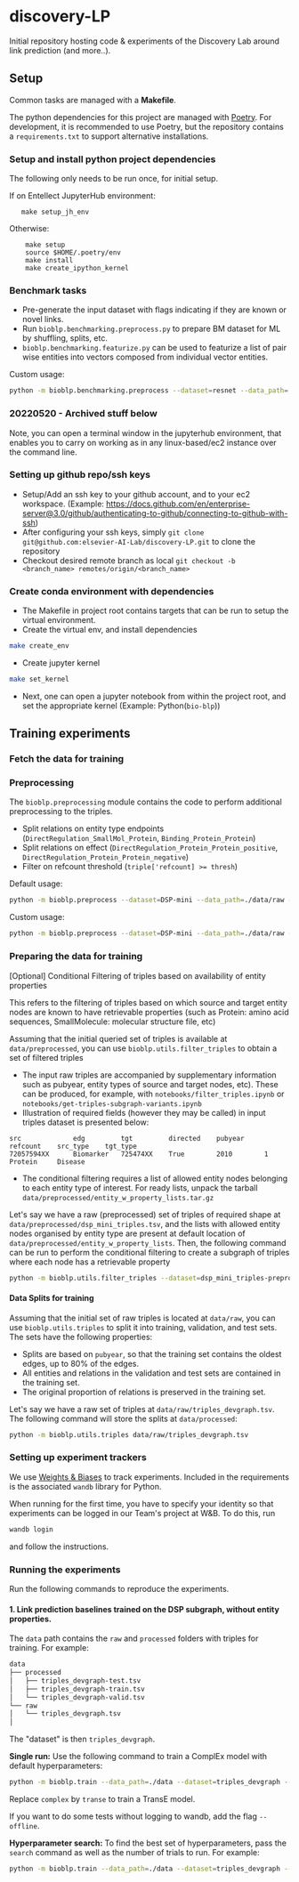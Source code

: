 # discovery-LP
Initial repository hosting code &amp; experiments of the Discovery Lab around link prediction (and more..).


## Setup

Common tasks are managed with a **Makefile**. 

The python dependencies for this project are managed with [Poetry](https://python-poetry.org). For development, it is recommended to use Poetry, but the repository contains a `requirements.txt` to support alternative installations.


### Setup and install python project dependencies
The following only needs to be run once, for initial setup.


If on Entellect JupyterHub environment:
```shell
   make setup_jh_env
```

Otherwise:
```shell
    make setup
    source $HOME/.poetry/env
    make install
    make create_ipython_kernel
```

### Benchmark tasks
* Pre-generate the input dataset with flags indicating if they are known or novel links. 
* Run `bioblp.benchmarking.preprocess.py` to prepare BM dataset for ML by shuffling, splits, etc.
* `bioblp.benchmarking.featurize.py` can be used to featurize a list of pair wise entities into vectors composed from individual vector entities.

Custom usage:
```bash
python -m bioblp.benchmarking.preprocess --dataset=resnet --data_path=./data/raw --preprocessed_path=./data/preprocessed --encode_relation_endpoint_type --encode_relation_effect --filter_relation_refcount=3
```


### 20220520 - Archived stuff below

Note, you can open a terminal window in the jupyterhub environment, that enables you to carry on working as in any linux-based/ec2 instance over the command line.

### Setting up github repo/ssh keys
* Setup/Add an ssh key to your github account, and to your ec2 workspace. (Example: https://docs.github.com/en/enterprise-server@3.0/github/authenticating-to-github/connecting-to-github-with-ssh)
* After configuring your ssh keys, simply `git clone git@github.com:elsevier-AI-Lab/discovery-LP.git` to clone the repository
* Checkout desired remote branch as local `git checkout -b <branch_name> remotes/origin/<branch_name>`


### Create conda environment with dependencies

* The Makefile in project root contains targets that can be run to setup the virtual environment. 
* Create the virtual env, and install dependencies
```bash
make create_env
```

* Create jupyter kernel

```bash
make set_kernel
```

* Next, one can open a jupyter notebook from within the project root, and set the appropriate kernel (Example: Python(`bio-blp`))

## Training experiments 

### Fetch the data for training

### Preprocessing

The `bioblp.preprocessing` module contains the code to perform additional preprocessing to the triples.

- Split relations on entity type endpoints (`DirectRegulation_SmallMol_Protein`, `Binding_Protein_Protein`)
- Split relations on effect (`DirectRegulation_Protein_Protein_positive`, `DirectRegulation_Protein_Protein_negative`)
- Filter on refcount threshold (`triple['refcount] >= thresh`)

Default usage:
```bash
python -m bioblp.preprocess --dataset=DSP-mini --data_path=./data/raw --preprocessed_path=./data/preprocessed
```

Custom usage:
```bash
python -m bioblp.preprocess --dataset=DSP-mini --data_path=./data/raw --preprocessed_path=./data/preprocessed --encode_relation_endpoint_type --encode_relation_effect --filter_relation_refcount=3
```

### Preparing the data for training

[Optional] Conditional Filtering of triples based on availability of entity properties

This refers to the filtering of triples based on which source and target entity nodes are known to have retrievable properties (such as Protein: amino acid sequences, SmallMolecule: molecular structure file, etc)

Assuming that the initial queried set of triples is available at `data/preprocessed`, you can use `bioblp.utils.filter_triples` to obtain a set of filtered triples 
- The input raw triples are accompanied by supplementary information such as pubyear, entity types of source and target nodes, etc). These can be produced, for example, with `notebooks/filter_triples.ipynb` or `notebooks/get-triples-subgraph-variants.ipynb`
- Illustration of required fields (however they may be called) in input triples dataset is presented below:  
```
src             edg         tgt         directed    pubyear     refcount    src_type    tgt_type
72057594XX      Biomarker   725474XX    True        2010        1           Protein     Disease      
```
- The conditional filtering requires a list of allowed entity nodes belonging to each entity type of interest. For ready lists, unpack the tarball `data/preprocessed/entity_w_property_lists.tar.gz`

Let's say we have a raw (preprocessed) set of triples of required shape at `data/preprocessed/dsp_mini_triples.tsv`, and the lists with allowed entity nodes organised by entity type are present at default location of `data/preprocessed/entity_w_property_lists`. Then, the following command can be run to perform the conditional filtering to create a subgraph of triples where each node has a retrievable property

```sh
python -m bioblp.utils.filter_triples --dataset=dsp_mini_triples-preprocessed --data_path=data/preprocessed --output_path=data/preprocessed --entity_w_property_lists_path=data/preprocessed/entity_w_property_lists
```
#### Data Splits for training 
Assuming that the initial set of raw triples is located at `data/raw`, you can use `bioblp.utils.triples` to split it into training, validation, and test sets. The sets have the following properties:

- Splits are based on `pubyear`, so that the training set contains the oldest edges, up to 80% of the edges.
- All entities and relations in the validation and test sets are contained in the training set.
- The original proportion of relations is preserved in the training set.

Let's say we have a raw set of triples at `data/raw/triples_devgraph.tsv`. The following command will store the splits at `data/processed`:

```sh
python -m bioblp.utils.triples data/raw/triples_devgraph.tsv
```

### Setting up experiment trackers

We use [Weights & Biases](https://wandb.ai/) to track experiments. Included in the requirements is the associated `wandb` library for Python.

When running for the first time, you have to specify your identity so that experiments can be logged in our Team's project at W&B. To do this, run

```sh
wandb login
```

and follow the instructions.



### Running the experiments

Run the following commands to reproduce the experiments.

#### 1. Link prediction baselines trained on the DSP subgraph, without entity properties.

The `data` path contains the `raw` and `processed` folders with triples for training. For example:

```sh
data
├── processed
│   ├── triples_devgraph-test.tsv
│   ├── triples_devgraph-train.tsv
│   └── triples_devgraph-valid.tsv
└── raw
│   └── triples_devgraph.tsv
│
```



The "dataset" is then `triples_devgraph`. 

**Single run:** Use the following command to train a ComplEx model with default hyperparameters:

```sh
python -m bioblp.train --data_path=./data --dataset=triples_devgraph --model=complex
```

Replace `complex` by `transe` to train a TransE model.



If you want to do some tests without logging to wandb, add the flag `--offline`.



**Hyperparameter search:** To find the best set of hyperparameters, pass the `search` command as well as the number of trials to run. For example:

```sh
python -m bioblp.train --data_path=./data --dataset=triples_devgraph --model=complex --command=search --num_trials=10
```



